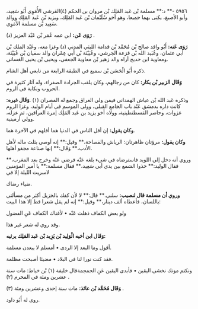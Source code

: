 ٥٩٥٦ -** د:** مسلمة بْن عَبد المَلِك بْن مروان بن الحكم (٤)القرشي الأُمَوِي أَبُو سَعِيد، وأبو الأصبغ، يكنى بهما جميعا، وهو أخو سُلَيْمان بْن عَبد المَلِك، ويزيد بْن عَبد المَلِك ووالد سَعِيد بْن مسلمة الأُمَوِي.

**رَوَى عَن:** ابن عمه عُمَر بْن عَبْد العزيز (د) .

**رَوَى عَنه:** أَبُو واقد صالح بْن مُحَمَّد بْن قدامة الليثي المدني (د) وغزا معه، وعَبْد الملك بْن أَبي عثمان، وعُبَيد الله بْن قزعة الجرشي، وعُيَيْنَة بْن أَبي عِمْران والد سفيان بْن عُيَيْنَة، ومعاوية ابن خديج أراه والد زهير بْن معاوية الجعفي، ويحيى بْن يحيى الغساني.

ذكره أَبُو الْحَسَن بْن سميع في الطبقة الرابعة من تابعي أهل الشام.

**وَقَال الزبير بْن بكار:** كان من رجالهم، وكان يلقب الجرادة الصفراء، وله آثار كثيرة في الحروب ونكاية في الروم.

وذكره عَبد الله بْن عياش الهمداني فيمن ولي العراق وجمع له المصران (١) .**وَقَال غيره:** كانت داره بدمشق عَنْد باب الجامع القبلي، وولي الموسم في أيام الوليد، وغزا الروم غزوات، وحاصر القسطنطينية، وولاه أخو يزيد بن عَبد المَلِك إمرة العراقين، ثم عزله، وولي أرمينية.

**وكان يقول:** إن أقل الناس في الدنيا هما أقلهم في الآخرة هما.

**وكان يقول:** مرؤتان ظاهرتان: الرياش والفصاحة،** وقيل:** إنه أوصى بثلث ماله لأهل الأدب،** وَقَال:** إنها صناعة مجفو أهلها.

وروي أنه دخل إلي اللويد فاسترضاه في شيء بلغه عَنْه فرضي عَنْه وخرج بعد المغرب،** فقال الوليد:** خذوا الشمع بين يدي أبي سَعِيد،** فقال مسلمة:** يا أمير المؤمنين لاسريت الليلة إلا في

ضياء رضاك.

**وروي أن مسلمة قال لنصيب:** سلني.** قال:** لا لأن كفك بالجزيل أكثر من مسألتي باللسان، فأعطاه ألف دينار،** وقيل:** إنه لم يقل شعرا قط إلا هذا البيت:

ولو بعض الكفاف ذهلت عَنْه • لأغناك الكفاف عَنِ الفضول

وقد روي له شعر غير هذا.

**وَقَال ابن أخيه الْوَلِيد بْن يَزِيد بْن عَبد المَلِك يرثيه:**

أقول وما البعد إلا الردى • أمسلم لا يبعدن مسلمة.

فقد كنت نورا لنا في البلاد • مضيئا أصبحت مظلمة.

ونكتم موتك نخشى اليقين • فأبدى اليقين عَنِ الجمجمةقال خليفة (١) بْن خياط: مات سنة عشرين ومئة في المحرم (٢) .

**وَقَال مُحَمَّد بْن عائذ:** مات سنة إحدى وعشرين ومئة (٣) .

روى له أَبُو داود.